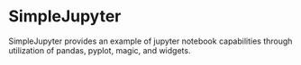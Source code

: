# SimpleJupyter

SimpleJupyter provides an example of jupyter notebook capabilities through utilization of pandas, pyplot, magic, and widgets.
